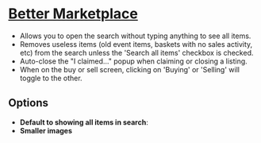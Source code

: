 # [Better Marketplace](https://www.mousehuntgame.com/preferences.php?tab=mousehunt-improved-settings#mousehunt-improved-settings-better-better-marketplace)

- Allows you to open the search without typing anything to see all items.
- Removes useless items (old event items, baskets with no sales activity, etc) from the search unless the 'Search all items' checkbox is checked.
- Auto-close the "I claimed…" popup when claiming or closing a listing.
- When on the buy or sell screen, clicking on 'Buying' or 'Selling' will toggle to the other.

## Options

- **Default to showing all items in search**:
- **Smaller images**

